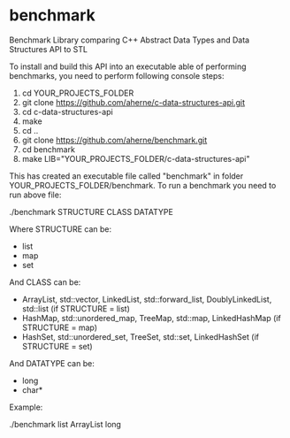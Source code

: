 # benchmark
Benchmark Library comparing C++ Abstract Data Types and Data Structures API to STL

To install and build this API into an executable able of performing benchmarks, you need to perform following console steps:

1. cd YOUR_PROJECTS_FOLDER
2. git clone https://github.com/aherne/c-data-structures-api.git
3. cd c-data-structures-api
4. make
5. cd ..
6. git clone https://github.com/aherne/benchmark.git
7. cd benchmark
8. make LIB="YOUR_PROJECTS_FOLDER/c-data-structures-api"

This has created an executable file called "benchmark" in folder YOUR_PROJECTS_FOLDER/benchmark. To run a benchmark
you need to run above file:

./benchmark STRUCTURE CLASS DATATYPE 

Where STRUCTURE can be:

- list
- map
- set

And CLASS can be:

- ArrayList, std::vector, LinkedList, std::forward_list, DoublyLinkedList, std::list (if STRUCTURE = list)
- HashMap, std::unordered_map, TreeMap, std::map, LinkedHashMap (if STRUCTURE = map)
- HashSet, std::unordered_set, TreeSet, std::set, LinkedHashSet (if STRUCTURE = set)

And DATATYPE can be:

- long
- char*

Example:

./benchmark list ArrayList long 
